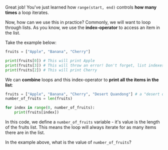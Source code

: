 Great job! You've just learned how `range(start, end)` controls **how many times** a loop iterates.

Now, how can we use this in practice?
Commonly, we will want to loop through lists.
As you know, we use the **index-operator** to access an item in the list.

Take the example below:
```python
fruits = ["Apple", "Banana", "Cherry"]

print(fruits[0]) # This will print Apple
print(fruits[3]) # This will throw an error! Don't forget, list indexes start at 0 - there's no item at index 3
print(fruits[2]) # This will print Cherry
```

We can **combine** loops and this index-operator to **print all the items in the list**:
```python
fruits = ["Apple", "Banana", "Cherry", "Desert Quandong"] # a "desert quandong" is a fruit according to chatgpt lol
number_of_fruits = len(fruits)

for index in range(0, number_of_fruits): 
    print(fruits[index])
```
In this code, we define a `number_of_fruits` variable - it's value is the length of the fruits list.
This means the loop will always iterate for as many items there are in the list.

In the example above, what is the value of `number_of_fruits`?
